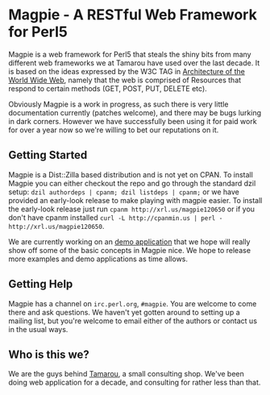 # Magpie - A RESTful Web Framework for Perl5

Magpie is a web framework for Perl5 that steals the shiny bits from many different web frameworks we at Tamarou have used over the last decade. It is based on the ideas expressed by the W3C TAG in [Architecture of the World Wide Web][1], namely that the web is comprised of Resources that respond to certain methods (GET, POST, PUT, DELETE etc). 

Obviously Magpie is a work in progress, as such there is very little documentation currently (patches welcome), and there may be bugs lurking in dark corners. However we have successfully been using it for paid work for over a year now so we're willing to bet our reputations on it.

## Getting Started

Magpie is a Dist::Zilla based distribution and is not yet on CPAN. To install Magpie you can either checkout the repo and go through the standard dzil setup: `dzil authordeps | cpanm; dzil listdeps | cpanm;` or we have provided an early-look release to make playing with magpie easier. To install the early-look release just run `cpanm http://xrl.us/magpie120650` or if you don't have cpanm installed `curl -L http://cpanmin.us | perl - http://xrl.us/magpie120650`.

We are currently working on an [demo application][2] that we hope will really show off some of the basic concepts in Magpie nice. We hope to release more examples and demo applications as time allows.

## Getting Help

Magpie has a channel on `irc.perl.org`, `#magpie`. You are welcome to come there and ask questions. We haven't yet gotten around to setting up a mailing list, but you're welcome to email either of the authors or contact us in the usual ways.

## Who is this we?

We are the guys behind [Tamarou](http://tamarou.com), a small consulting shop. We've been doing web application for a decade, and consulting for rather less than that.

[1]: http://www.w3.org/TR/2004/REC-webarch-20041215/
[2]: https://github.com/Tamarou/Firebrand
